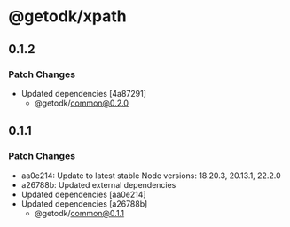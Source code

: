 # @getodk/xpath

## 0.1.2

### Patch Changes

- Updated dependencies [4a87291]
  - @getodk/common@0.2.0

## 0.1.1

### Patch Changes

- aa0e214: Update to latest stable Node versions: 18.20.3, 20.13.1, 22.2.0
- a26788b: Updated external dependencies
- Updated dependencies [aa0e214]
- Updated dependencies [a26788b]
  - @getodk/common@0.1.1
